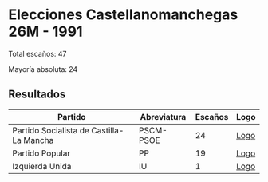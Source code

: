 # Elecciones Castellanomanchegas 26M - 1991

Total escaños: 47

Mayoría absoluta: 24

## Resultados

| Partido | Abreviatura | Escaños | Logo |
| - | - | - | - |
| Partido Socialista de Castilla-La Mancha | PSCM-PSOE | 24 | [Logo](https://github.com/playzzz/Pactos/blob/master/Logos/PSOE.jpg?raw=true)
| Partido Popular | PP | 19 | [Logo](https://github.com/playzzz/Pactos/blob/master/Logos/PP.jpg?raw=true)
| Izquierda Unida | IU | 1 | [Logo](https://github.com/playzzz/Pactos/blob/master/Logos/IU.jpg?raw=true)

